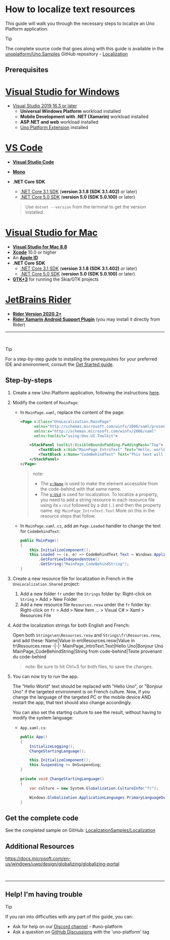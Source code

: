 # How to localize text resources

This guide will walk you through the necessary steps to localize an Uno Platform application.

> [!TIP]
> The complete source code that goes along with this guide is available in the [unoplatform/Uno.Samples](https://github.com/unoplatform/Uno.Samples) GitHub repository - [Localization](https://github.com/unoplatform/Uno.Samples/tree/master/UI/LocalizationSamples/Localization)

## Prerequisites

# [Visual Studio for Windows](#tab/tabid-vswin)

* [Visual Studio 2019 16.3 or later](http://www.visualstudio.com/downloads/)
  * **Universal Windows Platform** workload installed
  * **Mobile Development with .NET (Xamarin)** workload installed
  * **ASP**.**NET and web** workload installed
  * [Uno Platform Extension](https://marketplace.visualstudio.com/items?itemName=nventivecorp.uno-platform-addin) installed

# [VS Code](#tab/tabid-vscode)

* [**Visual Studio Code**](https://code.visualstudio.com/)

* [**Mono**](https://www.mono-project.com/download/stable/)

* **.NET Core SDK**
    * [.NET Core 3.1 SDK](https://dotnet.microsoft.com/download/dotnet-core/3.1) (**version 3.1.8 (SDK 3.1.402)** or later)
    * [.NET Core 5.0 SDK](https://dotnet.microsoft.com/download/dotnet-core/5.0) (**version 5.0 (SDK 5.0.100)** or later)

    > Use `dotnet --version` from the terminal to get the version installed.

# [Visual Studio for Mac](#tab/tabid-vsmac)

* [**Visual Studio for Mac 8.8**](https://visualstudio.microsoft.com/vs/mac/)
* [**Xcode**](https://apps.apple.com/us/app/xcode/id497799835?mt=12) 10.0 or higher
* An [**Apple ID**](https://support.apple.com/en-us/HT204316)
* **.NET Core SDK**
    * [.NET Core 3.1 SDK](https://dotnet.microsoft.com/download/dotnet-core/3.1) (**version 3.1.8 (SDK 3.1.402)** or later)
    * [.NET Core 5.0 SDK](https://dotnet.microsoft.com/download/dotnet-core/5.0) (**version 5.0 (SDK 5.0.100)** or later)
* [**GTK+3**](https://formulae.brew.sh/formula/gtk+3) for running the Skia/GTK projects

# [JetBrains Rider](#tab/tabid-rider)

* [**Rider Version 2020.2+**](https://www.jetbrains.com/rider/download/)
* [**Rider Xamarin Android Support Plugin**](https://plugins.jetbrains.com/plugin/12056-rider-xamarin-android-support/) (you may install it directly from Rider)

***

<br>

> [!Tip]
> For a step-by-step guide to installing the prerequisites for your preferred IDE and environment, consult the [Get Started guide](../get-started.md).

## Step-by-steps
1. Create a new Uno Platform application, following the instructions [here](../get-started.md).
1. Modify the content of `MainPage`:

    - In `MainPage.xaml`, replace the content of the page:
        ```xml
        <Page x:Class="UnoLocalization.MainPage"
              xmlns="http://schemas.microsoft.com/winfx/2006/xaml/presentation"
              xmlns:x="http://schemas.microsoft.com/winfx/2006/xaml"
              xmlns:toolkit="using:Uno.UI.Toolkit">

            <StackPanel toolkit:VisibleBoundsPadding.PaddingMask="Top">
                <TextBlock x:Uid="MainPage_IntroText" Text="Hello, world!" Margin="20" FontSize="30" />
                <TextBlock x:Name="CodeBehindText" Text="This text will be replaced" />
            </StackPanel>
        </Page>
        ```
        > note:
        > - The [`x:Name`](https://docs.microsoft.com/en-us/windows/uwp/xaml-platform/x-name-attribute) is used to make the element accessible from the code-behind with that same name.
        > - The [`x:Uid`](https://docs.microsoft.com/en-us/windows/uwp/xaml-platform/x-uid-directive) is used for localization.
        To localize a property, you need to add a string resource in each resource file using its `x:Uid` followed by a dot (`.`) and then the property name. eg: `MainPage_IntroText.Text`
        More on this in the resource steps that follow.
    - In `MainPage.xaml.cs`, add an `Page.Loaded` handler to change the text for `CodeBehindText`:
        ```cs
        public MainPage()
        {
            this.InitializeComponent();
            this.Loaded += (s, e) => CodeBehindText.Text = Windows.ApplicationModel.Resources.ResourceLoader
                .GetForViewIndependentUse()
                .GetString("MainPage_CodeBehindString");
        }
        ```
1. Create a new resource file for localization in French in the `UnoLocalization.Shared` project:
    1. Add a new folder `fr` under the `Strings` folder by:
    Right-click on `String` > Add > New Folder
    1. Add a new resource file `Resources.resw` under the `fr` folder by:
    Right-click on `fr` > Add > New Item ... > Visual C# > Xaml > Resources File
1. Add the localization strings for both English and French:

    Open both `Strings\en\Resources.resw` and `Strings\fr\Resources.resw`, and add these:
    Name|Value in en\Resources.resw|Value in fr\Resources.resw
    -|-|-
    MainPage_IntroText.Text|Hello Uno|Bonjour Uno
    MainPage_CodeBehindString|String from code-behind|Texte provenant du code-behind
    > note: Be sure to hit Ctrl+S for both files, to save the changes.
1. You can now try to run the app.

    The "Hello World" text should be replaced with "Hello Uno", or "Bonjour Uno" if the targeted environment is on French culture.
    Now, if you change the language of the targeted PC or the mobile device AND restart the app, that text should also change accordingly.

    You can also set the starting culture to see the result, without having to modify the system language:
    - `App.xaml.cs`:
        ```cs
        public App()
        {
            InitializeLogging();
            ChangeStartingLanguage();

            this.InitializeComponent();
            this.Suspending += OnSuspending;
        }

        private void ChangeStartingLanguage()
        {
            var culture = new System.Globalization.CultureInfo("fr");

            Windows.Globalization.ApplicationLanguages.PrimaryLanguageOverride = culture.IetfLanguageTag;
        }
        ```

## Get the complete code

See the completed sample on GitHub: [LocalizationSamples/Localization](https://github.com/unoplatform/Uno.Samples/tree/master/UI/LocalizationSamples/Localization)

## Additional Resources
https://docs.microsoft.com/en-us/windows/uwp/design/globalizing/globalizing-portal

<br>

***

## Help! I'm having trouble

> [!TIP]
> If you ran into difficulties with any part of this guide, you can:
>
> * Ask for help on our [Discord channel](https://www.platform.uno/discord) - #uno-platform
> * Ask a question on [GitHub Discussions](https://github.com/unoplatform/uno/discussions) with the 'uno-platform' tag
